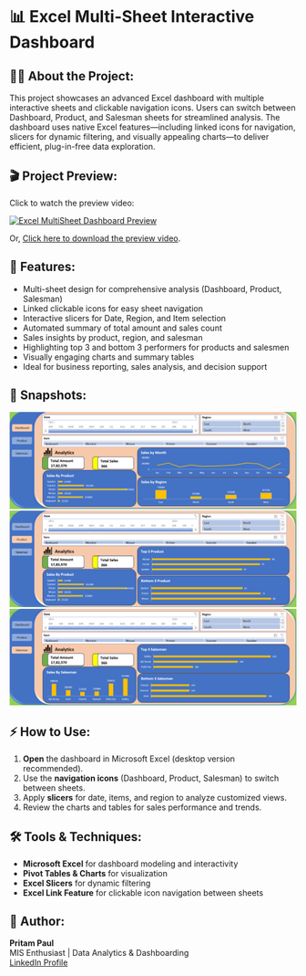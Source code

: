 # 📊 Excel Multi-Sheet Interactive Dashboard

## 🧑‍💻 About the Project:
This project showcases an advanced Excel dashboard with multiple interactive sheets and clickable navigation icons. Users can switch between Dashboard, Product, and Salesman sheets for streamlined analysis. The dashboard uses native Excel features—including linked icons for navigation, slicers for dynamic filtering, and visually appealing charts—to deliver efficient, plug-in-free data exploration.

## 🎬 Project Preview:
Click to watch the preview video:

[![Excel MultiSheet Dashboard Preview](http://img.youtube.com/vi/jWX7R3WkTKg/0.jpg)](https://youtu.be/jWX7R3WkTKg)

Or, [Click here to download the preview video](Excel_MultiSheet_Dashboard_Preview_Video.mp4).


## 🎯 Features:

- Multi-sheet design for comprehensive analysis (Dashboard, Product, Salesman)
- Linked clickable icons for easy sheet navigation
- Interactive slicers for Date, Region, and Item selection
- Automated summary of total amount and sales count
- Sales insights by product, region, and salesman
- Highlighting top 3 and bottom 3 performers for products and salesmen
- Visually engaging charts and summary tables
- Ideal for business reporting, sales analysis, and decision support

## 📸 Snapshots:

![Excel_MultiSheet_Dashboard](https://github.com/iampritam07/Excel_MultiSheet_Dashboard/blob/main/Excel_MultiSheet_Dashboard_Snapshot1.png)
![Excel_MultiSheet_Dashboard](https://github.com/iampritam07/Excel_MultiSheet_Dashboard/blob/main/Excel_MultiSheet_Dashboard_Snapshot2.png)
![Excel_MultiSheet_Dashboard](https://github.com/iampritam07/Excel_MultiSheet_Dashboard/blob/main/Excel_MultiSheet_Dashboard_Snapshot3.png)

## ⚡ How to Use:

1. **Open** the dashboard in Microsoft Excel (desktop version recommended).
2. Use the **navigation icons** (Dashboard, Product, Salesman) to switch between sheets.
3. Apply **slicers** for date, items, and region to analyze customized views.
4. Review the charts and tables for sales performance and trends.

## 🛠️ Tools & Techniques:

- **Microsoft Excel** for dashboard modeling and interactivity
- **Pivot Tables & Charts** for visualization
- **Excel Slicers** for dynamic filtering
- **Excel Link Feature** for clickable icon navigation between sheets

## 👤 Author:

**Pritam Paul**  
MIS Enthusiast | Data Analytics & Dashboarding  
[LinkedIn Profile](https://www.linkedin.com/in/iampritam07/)
